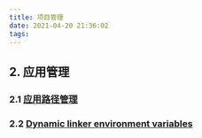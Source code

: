 ```yaml
---
title: 项目管理
date: 2021-04-20 21:36:02
tags:  
---
```


## 2. 应用管理

### 2.1 [应用路径管理](https://wincent.com/wiki/%40executable_path%2C_%40load_path_and_%40rpath)

### 2.2 [Dynamic linker environment variables](https://developer.apple.com/library/archive/technotes/tn2239/_index.html#//apple_ref/doc/uid/DTS40010638-CH1-SUBSECTION21)

